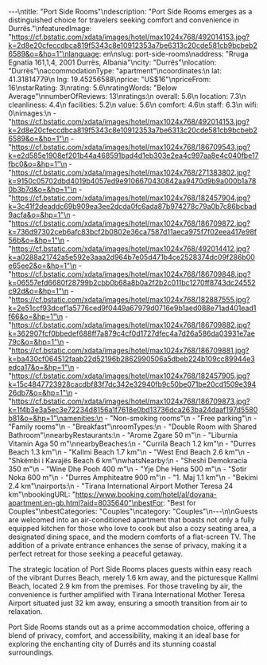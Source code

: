 ---\ntitle: "Port Side Rooms"\ndescription: "Port Side Rooms emerges as a distinguished choice for travelers seeking comfort and convenience in Durrës."\nfeaturedImage: "https://cf.bstatic.com/xdata/images/hotel/max1024x768/492014153.jpg?k=2d8e20cfeccdbca819f5343c8e10912353a7be6313c20cde581cb9bcbeb26589&o=&hp=1"\nlanguage: en\nslug: port-side-rooms\naddress: "Rruga Egnatia 161,1,4, 2001 Durrës, Albania"\ncity: "Durrës"\nlocation: "Durrës"\naccommodationType: "apartment"\ncoordinates:\n  lat: 41.31814779\n  lng: 19.45256588\nprice: "US$16"\npriceFrom: 16\nstarRating: 3\nrating: 5.6\nratingWords: "Below Average"\nnumberOfReviews: 13\nratings:\n  overall: 5.6\n  location: 7.3\n  cleanliness: 4.4\n  facilities: 5.2\n  value: 5.6\n  comfort: 4.6\n  staff: 6.3\n  wifi: 0\nimages:\n  - "https://cf.bstatic.com/xdata/images/hotel/max1024x768/492014153.jpg?k=2d8e20cfeccdbca819f5343c8e10912353a7be6313c20cde581cb9bcbeb26589&o=&hp=1"\n  - "https://cf.bstatic.com/xdata/images/hotel/max1024x768/186709543.jpg?k=e2d585e1908ef201b44a468591bad4d1eb303e2ea4c997aa8e4c040fbe17fbc0&o=&hp=1"\n  - "https://cf.bstatic.com/xdata/images/hotel/max1024x768/271383802.jpg?k=9150c05702dbd4019b4057ed9e9106670430842aa9470d9b9a000b1a780b3b7d&o=&hp=1"\n  - "https://cf.bstatic.com/xdata/images/hotel/max1024x768/182457904.jpg?k=3c41f2deaddc69b909ea3ee2dcda0fc6ada87b974278c79a0b7c86bcbad9acfa&o=&hp=1"\n  - "https://cf.bstatic.com/xdata/images/hotel/max1024x768/186709872.jpg?k=736d97302ceb6afc83bcf2b0802e36ca7587d11aeca975f7f02eea417e98f56b&o=&hp=1"\n  - "https://cf.bstatic.com/xdata/images/hotel/max1024x768/492014412.jpg?k=a0288a21742a5e592e3aaa2d964b7e05d471b4ce2528374dc09f286b00e65ee2&o=&hp=1"\n  - "https://cf.bstatic.com/xdata/images/hotel/max1024x768/186709848.jpg?k=06557efd6680f28799b2cbb0b68a8b0a2f2b2c011bc1270ff8743dc24552c92d&o=&hp=1"\n  - "https://cf.bstatic.com/xdata/images/hotel/max1024x768/182887555.jpg?k=2e51ccf93dcef1a5776ced9f0449a67979d0716e9b1aed088e71ad401ead1f66&o=&hp=1"\n  - "https://cf.bstatic.com/xdata/images/hotel/max1024x768/186709882.jpg?k=362907fcf0bbedef688ff7a879c4cf0d1727dfec4a7d26a586da03931e7ae79c&o=&hp=1"\n  - "https://cf.bstatic.com/xdata/images/hotel/max1024x768/186709881.jpg?k=ba430cf064512faab22d52196b2862990506a5dbeb224b109cc89944e3edca17&o=&hp=1"\n  - "https://cf.bstatic.com/xdata/images/hotel/max1024x768/182457905.jpg?k=15c4847723928cacdbf83f7dc342e32940fb9c50be071be20cd1509e39426db7&o=&hp=1"\n  - "https://cf.bstatic.com/xdata/images/hotel/max1024x768/186709873.jpg?k=1f4b3e3a5ec3e72234d8156a1f7618e0bd13736dca263ba24daaf197d5580b81&o=&hp=1"\namenities:\n  - "Non-smoking rooms"\n  - "Free parking"\n  - "Family rooms"\n  - "Breakfast"\nroomTypes:\n  - "Double Room with Shared Bathroom"\nnearbyRestaurants:\n  - "Arome Zgare 50 m"\n  - "Liburnia Vitamin Aga 50 m"\nnearbyBeaches:\n  - "Currila Beach 1.2 km"\n  - "Durres Beach 1.3 km"\n  - "Kallmi Beach 1.7 km"\n  - "West End Beach 2.6 km"\n  - "Shkëmbi i Kavajës Beach 6 km"\nwhatsNearby:\n  - "Sheshi Demokracia 350 m"\n  - "Wine Dhe Pooh 400 m"\n  - "Yje Dhe Hena 500 m"\n  - "Sotir Noka 600 m"\n  - "Durres Amphiteatre 900 m"\n  - "1. Maj 1.1 km"\n  - "Bekimi 2.4 km"\nairports:\n  - "Tirana International Airport Mother Teresa 24 km"\nbookingURL: "https://www.booking.com/hotel/al/dovana-apartment.en-gb.html?aid=8035640"\nbestFor: "Best for Couples"\nbestCategories: "Couples"\ncategory: "Couples"\n---\n\nGuests are welcomed into an air-conditioned apartment that boasts not only a fully equipped kitchen for those who love to cook but also a cozy seating area, a designated dining space, and the modern comforts of a flat-screen TV. The addition of a private entrance enhances the sense of privacy, making it a perfect retreat for those seeking a peaceful getaway.

The strategic location of Port Side Rooms places guests within easy reach of the vibrant Durres Beach, merely 1.6 km away, and the picturesque Kallmi Beach, located 2.9 km from the premises. For those traveling by air, the convenience is further amplified with Tirana International Mother Teresa Airport situated just 32 km away, ensuring a smooth transition from air to relaxation.

Port Side Rooms stands out as a prime accommodation choice, offering a blend of privacy, comfort, and accessibility, making it an ideal base for exploring the enchanting city of Durrës and its stunning coastal surroundings.